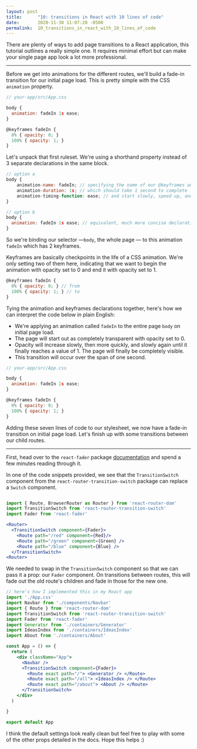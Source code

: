 ```yaml
---
layout: post
title:      "10: transitions in React with 10 lines of code"
date:       2020-11-30 11:07:20 -0500
permalink:  10_transitions_in_react_with_10_lines_of_code
---
```



There are plenty of ways to add page transitions to a React application, this tutorial outlines a really simple one. It requires minimal effort but can make your single page app look a lot more professional.

---

Before we get into animations for the different routes, we'll build a fade-in transition for our initial page load. This is pretty simple with the CSS `animation` property.

```jsx
// your-app/src/App.css 

body {
  animation: fadeIn 1s ease;
}

@keyframes fadeIn {
  0% { opacity: 0; }
  100% { opacity: 1; }
}
```

Let's unpack that first ruleset. We're using a shorthand property instead of 3 separate declarations in the same block.

```jsx
// option a
body {
	animation-name: fadeIn; // specifying the name of our @keyframes animation
	animation-duration: 1s; // which should take 1 second to complete
	animation-timing-function: ease; // and start slowly, speed up, and finish slowly
}

// option b
body {
  animation: fadeIn 1s ease; // equivalent, much more concise declaration
}
```

So we're binding our selector —`body`, the whole page — to this animation `fadeIn` which has 2 keyframes.

Keyframes are basically checkpoints in the life of a CSS animation. We're only setting two of them here, indicating that we want to begin the animation with opacity set to 0 and end it with opacity set to 1.

```jsx
@keyframes fadeIn {
  0% { opacity: 0; } // from
  100% { opacity: 1; } // to
}
```

Tying the animation and keyframes declarations together, here's how we can interpret the code below in plain English:

- We're applying an animation called `fadeIn` to the entire page `body` on initial page load.
- The page will start out as completely transparent with opacity set to 0.
- Opacity will increase slowly, then more quickly, and slowly again until it finally reaches a value of 1. The page will finally be completely visible.
- This transition will occur over the span of one second.

```jsx
// your-app/src/App.css 

body {
  animation: fadeIn 1s ease;
}

@keyframes fadeIn {
  0% { opacity: 0; }
  100% { opacity: 1; }
}
```

Adding these seven lines of code to our stylesheet, we now have a fade-in transition on initial page load. Let's finish up with some transitions between our child routes. 

---

First, head over to the `react-fader` package [documentation](https://github.com/jcoreio/react-fader) and spend a few minutes reading through it.

 

In one of the code snippets provided, we see that the `TransitionSwitch` component from the `react-router-transition-switch` package can replace a `Switch` component.

```jsx

import { Route, BrowserRouter as Router } from 'react-router-dom'
import TransitionSwitch from 'react-router-transition-switch'
import Fader from 'react-fader'

<Router>
  <TransitionSwitch component={Fader}>
    <Route path="/red" component={Red}/>
    <Route path="/green" component={Green} />
    <Route path="/blue" component={Blue} />
  </TransitionSwitch>
<Router>
```

We needed to swap in the `TransitionSwitch` component so that we can pass it a prop: our `Fader` component. On transitions between routes, this will fade out the old route's children and fade in those for the new one.

```jsx
// here's how I implemented this in my React app
import './App.css'
import Navbar from './components/Navbar'
import { Route } from 'react-router-dom'
import TransitionSwitch from 'react-router-transition-switch'
import Fader from 'react-fader'
import Generator from './containers/Generator'
import IdeasIndex from './containers/IdeasIndex'
import About from './containers/About'

const App = () => {
  return (
    <div className="App">
      <Navbar />
      <TransitionSwitch component={Fader}>
        <Route exact path="/"> <Generator /> </Route>
        <Route exact path="/all"> <IdeasIndex /> </Route>
        <Route exact path="/about"> <About /> </Route>
      </TransitionSwitch>
    </div>
  )

}

export default App
```

I think the default settings look really clean but feel free to play with some of the other props detailed in the docs. Hope this helps :)
